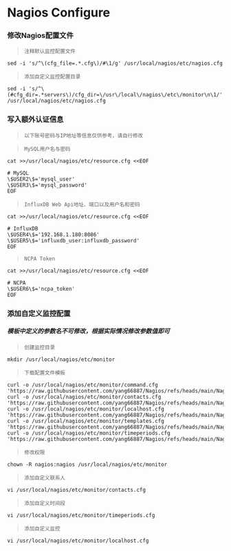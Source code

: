 # Nagios Configure

### 修改Nagios配置文件
>`注释默认监控配置文件`
```shell
sed -i 's/^\(cfg_file=.*.cfg\)/#\1/g' /usr/local/nagios/etc/nagios.cfg
```
>`添加自定义监控配置目录`
```shell
sed -i 's/^\(#cfg_dir=.*servers\)/cfg_dir=\/usr\/local\/nagios\/etc\/monitor\n\1/' /usr/local/nagios/etc/nagios.cfg
```

### 写入额外认证信息
>`以下账号密码与IP地址等信息仅供参考，请自行修改`

>`MySQL用户名与密码`
```shell
cat >>/usr/local/nagios/etc/resource.cfg <<EOF

# MySQL
\$USER2\$='mysql_user'
\$USER3\$='mysql_password'
EOF
```
>`InfluxDB Web Api地址、端口以及用户名和密码`
```shell
cat >>/usr/local/nagios/etc/resource.cfg <<EOF

# InfluxDB
\$USER4\$='192.168.1.180:8086'
\$USER5\$='influxdb_user:influxdb_password'
EOF
```
>`NCPA Token`
```shell
cat >>/usr/local/nagios/etc/resource.cfg <<EOF

# NCPA
\$USER6\$='ncpa_token'
EOF
```

### 添加自定义监控配置
#### ***模板中定义的参数名不可修改，根据实际情况修改参数值即可***
>`创建监控目录`
```shell
mkdir /usr/local/nagios/etc/monitor
```
>`下载配置文件模板`
```shell
curl -o /usr/local/nagios/etc/monitor/command.cfg 'https://raw.githubusercontent.com/yang66887/Nagios/refs/heads/main/Nagios_etc/monitor/commands.cfg'
curl -o /usr/local/nagios/etc/monitor/contacts.cfg 'https://raw.githubusercontent.com/yang66887/Nagios/refs/heads/main/Nagios_etc/monitor/contacts.cfg'
curl -o /usr/local/nagios/etc/monitor/localhost.cfg 'https://raw.githubusercontent.com/yang66887/Nagios/refs/heads/main/Nagios_etc/monitor/localhost.cfg'
curl -o /usr/local/nagios/etc/monitor/templates.cfg 'https://raw.githubusercontent.com/yang66887/Nagios/refs/heads/main/Nagios_etc/monitor/templates.cfg'
curl -o /usr/local/nagios/etc/monitor/timeperiods.cfg 'https://raw.githubusercontent.com/yang66887/Nagios/refs/heads/main/Nagios_etc/monitor/timeperiods.cfg'
```
>`修改权限`
```shell
chown -R nagios:nagios /usr/local/nagios/etc/monitor
```
>`添加自定义联系人`
```shell
vi /usr/local/nagios/etc/monitor/contacts.cfg
```
>`添加自定义时间段`
```shell
vi /usr/local/nagios/etc/monitor/timeperiods.cfg
```
>`添加自定义监控`
```shell
vi /usr/local/nagios/etc/monitor/localhost.cfg
```
